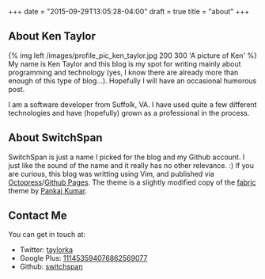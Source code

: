 +++
date = "2015-09-29T13:05:28-04:00"
draft = true
title = "about"
+++
## About Ken Taylor

{% img left /images/profile_pic_ken_taylor.jpg 200 300 'A picture of Ken' %}
My name is Ken Taylor and this blog is my spot for writing mainly about programming and technology (yes, I know there are already more than enough of this type of blog…). Hopefully I will have an occasional humorous post. 

I am a software developer from Suffolk, VA. I have used quite a few different technologies and have (hopefully) grown as a professional in the process.

## About SwitchSpan

SwitchSpan is just a name I picked for the blog and my Github
account. I just like the sound of the name and it really has no
other relevance. :)
If you are curious, this blog was writting using Vim, and published via
[Octopress](http://octopress.org)/[Github Pages](http://pages.github.com). The theme is a slightly modified copy of the [fabric](http://github.com/panks/fabric) theme by [Pankaj Kumar](http://panks.me).

## Contact Me

You can get in touch at:

* Twitter: [taylorka](http://twitter.com/taylorka)
* Google Plus: [111453594076862569077](http://plus.google.com/111453594076862569077)
* Github: [switchspan](http://github.com/switchspan)


